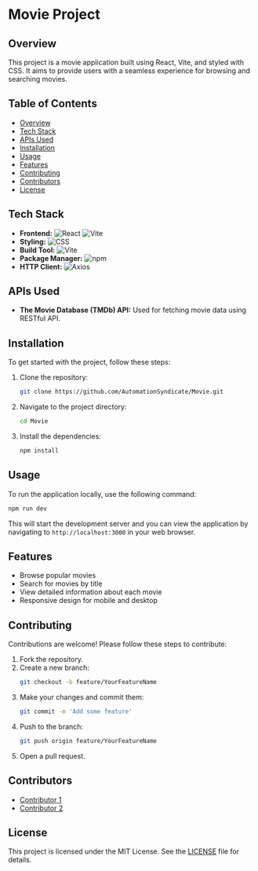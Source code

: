 # Movie Project

## Overview
This project is a movie application built using React, Vite, and styled with CSS. It aims to provide users with a seamless experience for browsing and searching movies.

## Table of Contents
- [Overview](#overview)
- [Tech Stack](#tech-stack)
- [APIs Used](#apis-used)
- [Installation](#installation)
- [Usage](#usage)
- [Features](#features)
- [Contributing](#contributing)
- [Contributors](#contributors)
- [License](#license)

## Tech Stack
- **Frontend:** ![React](https://img.shields.io/badge/React-20232A?style=for-the-badge&logo=react&logoColor=61DAFB) ![Vite](https://img.shields.io/badge/Vite-646CFF?style=for-the-badge&logo=vite&logoColor=white)
- **Styling:** ![CSS](https://img.shields.io/badge/CSS-1572B6?style=for-the-badge&logo=css3&logoColor=white)
- **Build Tool:** ![Vite](https://img.shields.io/badge/Vite-646CFF?style=for-the-badge&logo=vite&logoColor=white)
- **Package Manager:** ![npm](https://img.shields.io/badge/npm-CB3837?style=for-the-badge&logo=npm&logoColor=white)
- **HTTP Client:** ![Axios](https://img.shields.io/badge/Axios-5A29E4?style=for-the-badge&logo=axios&logoColor=white)

## APIs Used
- **The Movie Database (TMDb) API:** Used for fetching movie data using RESTful API.

## Installation
To get started with the project, follow these steps:

1. Clone the repository:
   ```bash
   git clone https://github.com/AutomationSyndicate/Movie.git
   ```
2. Navigate to the project directory:
   ```bash
   cd Movie
   ```
3. Install the dependencies:
   ```bash
   npm install
   ```

## Usage
To run the application locally, use the following command:
```bash
npm run dev
```
This will start the development server and you can view the application by navigating to `http://localhost:3000` in your web browser.

## Features
- Browse popular movies
- Search for movies by title
- View detailed information about each movie
- Responsive design for mobile and desktop

## Contributing
Contributions are welcome! Please follow these steps to contribute:

1. Fork the repository.
2. Create a new branch:
   ```bash
   git checkout -b feature/YourFeatureName
   ```
3. Make your changes and commit them:
   ```bash
   git commit -m 'Add some feature'
   ```
4. Push to the branch:
   ```bash
   git push origin feature/YourFeatureName
   ```
5. Open a pull request.

## Contributors
- [Contributor 1](https://github.com/contributor1)
- [Contributor 2](https://github.com/contributor2)

## License
This project is licensed under the MIT License. See the [LICENSE](LICENSE) file for details.
